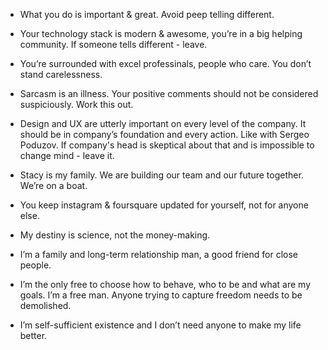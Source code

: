 
* What you do is important & great. Avoid peep telling different.

* Your technology stack is modern & awesome, you’re in a big helping community. If someone tells different - leave.

* You’re surrounded with excel professinals, people who care. You don’t stand carelessness.

* Sarcasm is an illness. Your positive comments should not be considered suspiciously. Work this out.

* Design and UX are utterly important on every level of the company. It should be in company’s foundation and every action. Like with Sergeo Poduzov. If company's head is skeptical about that and is impossible to change mind - leave it.

* Stacy is my family. We are building our team and our future together. We’re on a boat.

* You keep instagram & foursquare updated for yourself, not for anyone else.

* My destiny is science, not the money-making.

* I’m a family and long-term relationship man, a good friend for close people.

* I’m the only free to choose how to behave, who to be and what are my goals. I’m a free man. Anyone trying to capture freedom needs to be demolished.

* I’m self-sufficient existence and I don’t need anyone to make my life better.
